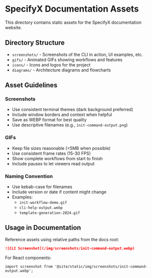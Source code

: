 # SpecifyX Documentation Assets

This directory contains static assets for the SpecifyX documentation website.

## Directory Structure

- `screenshots/` - Screenshots of the CLI in action, UI examples, etc.
- `gifs/` - Animated GIFs showing workflows and features
- `icons/` - Icons and logos for the project
- `diagrams/` - Architecture diagrams and flowcharts

## Asset Guidelines

### Screenshots
- Use consistent terminal themes (dark background preferred)
- Include window borders and context when helpful
- Save as WEBP format for best quality
- Use descriptive filenames (e.g., `init-command-output.png`)

### GIFs
- Keep file sizes reasonable (<5MB when possible)
- Use consistent frame rates (15-30 FPS)
- Show complete workflows from start to finish
- Include pauses to let viewers read output

### Naming Convention
- Use kebab-case for filenames
- Include version or date if content might change
- Examples:
  - `init-workflow-demo.gif`
  - `cli-help-output.webp`
  - `template-generation-2024.gif`

## Usage in Documentation

Reference assets using relative paths from the docs root:
```markdown
![CLI Screenshot](/img/screenshots/init-command-output.webp)
```

For React components:
```tsx
import screenshot from '@site/static/img/screenshots/init-command-output.webp';
```